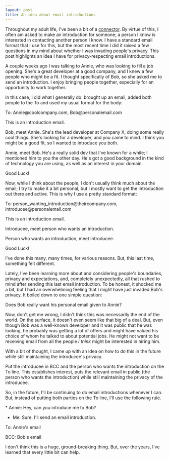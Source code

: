 ```yaml
---
layout: post
title: An idea about email introductions
---
```


Throughout my adult life, I've been a bit of a <a href="http://en.wikipedia.org/wiki/The_Tipping_Point#The_Law_of_the_Few">connector</a>. By virtue of this, I often am asked to make an introduction for someone; a person I know is interested in contacting another person I know. I have a standard email format that I use for this, but the most recent time I did it raised a few questions in my mind about whether I was invading people's privacy. This post highlights an idea I have for privacy-respecting email introductions.

A couple weeks ago I was talking to Annie, who was looking to fill a job opening. She's a great developer at a good company, and I knew a few people who might be a fit. I thought specifically of Bob, so she asked me to send an introduction. I enjoy bringing people together, especially for an opportunity to work together.

In this case, I did what I generally do: brought up an email, added both people to the To and used my usual format for the body:

<aside class='callout highlight'>
To: Annie@coolcompany.com, Bob@personalemail.com

This is an introduction email.

Bob, meet Annie. She's the lead developer at Company X, doing some really cool things. She's looking for a developer, and you came to mind. I think you might be a good fit, so I wanted to introduce you both.

Annie, meet Bob. He's a really solid dev that I've known for a while; I mentioned him to you the other day. He's got a good background in the kind of technology you are using, as well as an interest in your domain.

Good Luck!
</aside>

Now, while I think about the people, I don't usually think much about the email; I try to make it a bit personal, but I mostly want to get the introduction out there and active. This is why I use a pretty standard format:

<aside class='callout highlight'>
To: person_wanting_introduction@theircompany.com, introducee@personalemail.com

This is an introduction email.

Introducee, meet person who wants an introduction.

Person who wants an introduction, meet introducee.

Good Luck!
</aside>

I've done this many, many times, for various reasons. But, this last time, something felt different.

Lately, I've been learning more about and considering people's boundaries, privacy and expectations, and, completely unexpectedly, all that rushed to mind after sending this last email introduction. To be honest, it shocked me a bit, but I had an overwhelming feeling that I might have just invaded Bob's privacy. It boiled down to one simple question:

<aside class='callout highlight'>
Does Bob really want his personal email given to Annie?
</aside>

Now, don't get me wrong, I didn't think this was necessarily the end of the world. On the surface, it doesn't even seem like that big of a deal. But, even though Bob was a well-known developer and it was public that he was looking, he probably was getting a lot of offers and might have valued his choice of whom he talked to about potential jobs. He might not want to be receiving email from all the people *I think* might be interested in hiring him.

With a bit of thought, I came up with an idea on how to do this in the future while still maintaining the introducee's privacy.

<aside class='callout highlight'>
Put the introducee in BCC and the person who wants the introduction on the To line. This establishes interest, puts the relevant email in public (the person who wants the introduction) while still maintaining the privacy of the introducee.
</aside>

So, in the future, I'll be continuing to do email introductions whenever I can. But, instead of putting both parties on the To line, I'll use the following rule.

<aside class='callout highlight'>
* Annie: Hey, can you introduce me to Bob?

* Me: Sure, I'll send an email introduction.

To: Annie's email

BCC: Bob's email
</aside>

I don't think this is a huge, ground-breaking thing. But, over the years, I've learned that every little bit can help.

